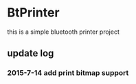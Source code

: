 # BtPrinter
this is a simple bluetooth printer project

## update log
### 2015-7-14 add print bitmap support
